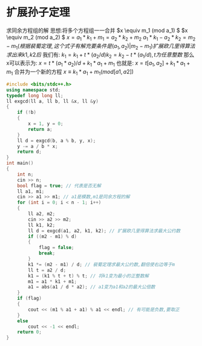 # 扩展孙子定理

求同余方程组的解
思想:将多个方程组一一合并
$x \equiv m_1 (mod a_1) $
$x \equiv m_2 (mod a_2) $
$x=a_1*k_1+m_1=a_2*k_2+m_2$
$a_1*k_1-a_2*k_2=m_2-m_1(根据裴蜀定理,这个式子有解充要条件是(a_1,a_2)|m_2-m_1)扩展欧几里得算法求出来k1,k2后$
我们有: $k_1=k_1+t*(a_2/d) k_2=k_2-t*(a_1/d), t为任意整数$ 
那么x可以表示为: $x=t*(a_1*a_2)/d+k_1*a_1+m_1$
也就是: $x=t[a_1,a_2]+k_1*a_1+m_1$
合并为一个新的方程  $x \equiv  k_1*a_1+m_1 (mod [a1,a2])$

```cpp
#include <bits/stdc++.h>
using namespace std;
typedef long long ll;
ll exgcd(ll a, ll b, ll &x, ll &y)
{
    if (!b)
    {
        x = 1, y = 0;
        return a;
    }
    ll d = exgcd(b, a % b, y, x);
    y -= a / b * x;
    return d;
}
int main()
{
    int n;
    cin >> n;
    bool flag = true; // 代表是否无解
    ll a1, m1;
    cin >> a1 >> m1; // a1是模数,m1是同余方程的解
    for (int i = 0; i < n - 1; i++)
    {
        ll a2, m2;
        cin >> a2 >> m2;
        ll k1, k2;
        ll d = exgcd(a1, a2, k1, k2); // 扩展欧几里得算法求最大公约数
        if ((m2 - m1) % d)
        {
            flag = false;
            break;
        }
        k1 *= (m2 - m1) / d; // 裴蜀定理求最大公约数,翻倍使右边等于m
        ll t = a2 / d;
        k1 = (k1 % t + t) % t; // 将k1变为最小的正整数解
        m1 = a1 * k1 + m1;
        a1 = abs(a1 / d * a2); // a1变为a1和a2的最大公倍数
    }
    if (flag)
    {
        cout << (m1 % a1 + a1) % a1 << endl; // 有可能是负数,要取正
    }
    else
        cout << -1 << endl;
    return 0;
}

```
